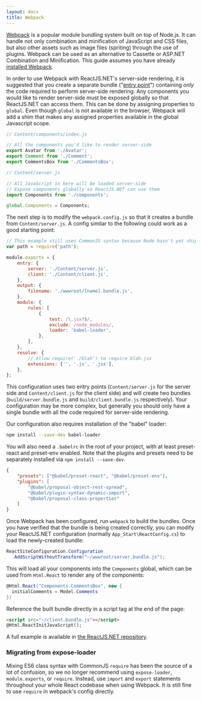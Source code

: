 ```yaml
---
layout: docs
title: Webpack
---
```


[Webpack](http://webpack.github.io/docs/what-is-webpack.html) is a popular module bundling system built on top of Node.js. It can handle not only combination and minification of JavaScript and CSS files, but also other assets such as image files (spriting) through the use of plugins. Webpack can be used as an alternative to Cassette or ASP.NET Combination and Minification. This guide assumes you have already [installed Webpack](http://webpack.github.io/docs/installation.html).

In order to use Webpack with ReactJS.NET's server-side rendering, it is suggested that you create a separate bundle ("[entry point](http://webpack.github.io/docs/multiple-entry-points.html)") containing _only_ the code required to perform server-side rendering. Any components you would like to render server-side must be exposed globally so that ReactJS.NET can access them. This can be done by assigning properties to `global`. Even though `global` is not available in the browser, Webpack will add a shim that makes any assigned properties available in the global Javascript scope.

```javascript
// Content/components/index.js

// All the components you'd like to render server-side
export Avatar from './Avatar';
export Comment from './Comment';
export CommentsBox from './CommentsBox';
```

```javascript
// Content/server.js

// All JavaScript in here will be loaded server-side
// Expose components globally so ReactJS.NET can use them
import Components from './components';

global.Components = Components;
```

The next step is to modify the `webpack.config.js` so that it creates a bundle from `Content/server.js`. A config similar to the following could work as a good starting point:

```javascript
// This example still uses CommonJS syntax because Node hasn't yet shipped support for ES6 module syntax at the time of writing
var path = require('path');

module.exports = {
	entry: {
		server: './Content/server.js',
		client: './Content/client.js',
	},
	output: {
		filename: './wwwroot/[name].bundle.js',
	},
	module: {
		rules: [
			{
				test: /\.jsx?$/,
				exclude: /node_modules/,
				loader: 'babel-loader',
			},
		],
	},
	resolve: {
		// Allow require('./blah') to require blah.jsx
		extensions: ['', '.js', '.jsx'],
	},
};
```

This configuration uses two entry points (`Content/server.js` for the server side and `Content/client.js` for the client side) and will create two bundles (`build/server.bundle.js` and `build/client.bundle.js` respectively). Your configuration may be more complex, but generally you should only have a single bundle with all the code required for server-side rendering.

Our configuration also requires installation of the "babel" loader:

```sh
npm install --save-dev babel-loader
```

You will also need a `.babelrc` in the root of your project, with at least preset-react and preset-env enabled. Note that the plugins and presets need to be separately installed via `npm install --save-dev`.

```json
{
	"presets": ["@babel/preset-react", "@babel/preset-env"],
	"plugins": [
		"@babel/proposal-object-rest-spread",
		"@babel/plugin-syntax-dynamic-import",
		"@babel/proposal-class-properties"
	]
}
```

Once Webpack has been configured, run `webpack` to build the bundles. Once you have verified that the bundle is being created correctly, you can modify your ReactJS.NET configuration (normally `App_Start\ReactConfig.cs`) to load the newly-created bundle:

```csharp
ReactSiteConfiguration.Configuration
  .AddScriptWithoutTransform("~/wwwroot/server.bundle.js");
```

This will load all your components into the `Components` global, which can be used from `Html.React` to render any of the components:

```csharp
@Html.React("Components.CommentsBox", new {
  initialComments = Model.Comments
})
```

Reference the built bundle directly in a script tag at the end of the page:

```html
<script src="~/client.bundle.js"></script>
@Html.ReactInitJavaScript();
```

A full example is available in [the ReactJS.NET repository](https://github.com/reactjs/React.NET/tree/master/src/React.Sample.Webpack.CoreMvc).

### Migrating from expose-loader

Mixing ES6 class syntax with CommonJS `require` has been the source of a lot of confusion, so we no longer recommend using `expose-loader`, `module.exports`, or `require`. Instead, use `import` and `export` statements throughout your whole React codebase when using Webpack. It is still fine to use `require` in webpack's config directly.
